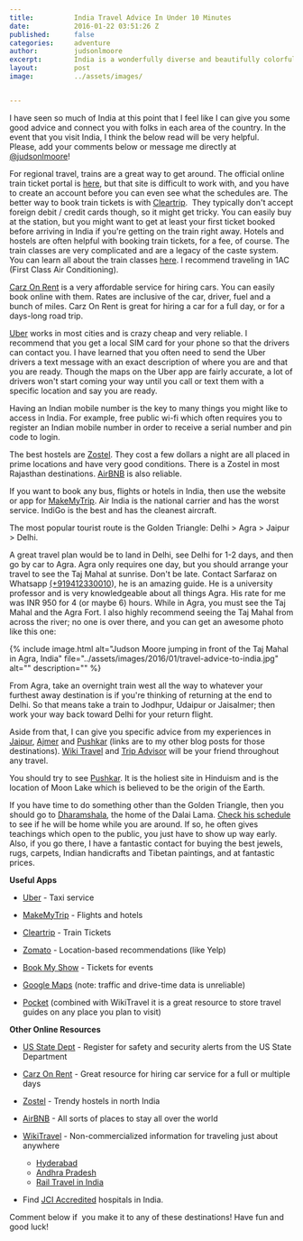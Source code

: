 ```yaml
---
title:			India Travel Advice In Under 10 Minutes
date:			2016-01-22 03:51:26 Z
published: 		false
categories:		adventure
author:			judsonlmoore
excerpt:		India is a wonderfully diverse and beautifully colorful country. I have traveled throughout India and have compiled my best advice here.
layout:			post
image:			../assets/images/


---
```


I have seen so much of India at this point that I feel like I can give you some good advice and connect you with folks in each area of the country. In the event that you visit India, I think the below read will be very helpful. Please, add your comments below or message me directly at [@judsonlmoore](http://twitter.com/judsonlmoore)!

For regional travel, trains are a great way to get around. The official online train ticket portal is [here](https://www.irctc.co.in/eticketing/loginHome.jsf), but that site is difficult to work with, and you have to create an account before you can even see what the schedules are. The better way to book train tickets is with [Cleartrip](http://www.cleartrip.com/).  They typically don't accept foreign debit / credit cards though, so it might get tricky. You can easily buy at the station, but you might want to get at least your first ticket booked before arriving in India if you're getting on the train right away. Hotels and hostels are often helpful with booking train tickets, for a fee, of course. The train classes are very complicated and are a legacy of the caste system. You can learn all about the train classes [here](http://wikitravel.org/en/Rail_travel_in_India). I recommend traveling in 1AC (First Class Air Conditioning).

[Carz On Rent](http://www.carzonrent.com/) is a very affordable service for hiring cars. You can easily book online with them. Rates are inclusive of the car, driver, fuel and a bunch of miles. Carz On Rent is great for hiring a car for a full day, or for a days-long road trip.

[Uber](https://www.uber.com/invite/uberjudsonlmoore) works in most cities and is crazy cheap and very reliable. I recommend that you get a local SIM card for your phone so that the drivers can contact you. I have learned that you often need to send the Uber drivers a text message with an exact description of where you are and that you are ready. Though the maps on the Uber app are fairly accurate, a lot of drivers won't start coming your way until you call or text them with a specific location and say you are ready.

Having an Indian mobile number is the key to many things you might like to access in India. For example, free public wi-fi which often requires you to register an Indian mobile number in order to receive a serial number and pin code to login.

The best hostels are [Zostel](http://zostel.com/). They cost a few dollars a night are all placed in prime locations and have very good conditions. There is a Zostel in most Rajasthan destinations. [AirBNB](https://www.judsonlmoore.com/get/airbnb/) is also reliable.

If you want to book any bus, flights or hotels in India, then use the website or app for [MakeMyTrip](http://makemytrip.com/). Air India is the national carrier and has the worst service. IndiGo is the best and has the cleanest aircraft.

The most popular tourist route is the Golden Triangle: Delhi > Agra > Jaipur > Delhi.

A great travel plan would be to land in Delhi, see Delhi for 1-2 days, and then go by car to Agra. Agra only requires one day, but you should arrange your travel to see the Taj Mahal at sunrise. Don't be late. Contact Sarfaraz on Whatsapp [(+919412330010](tel:%28%2B919412330010)), he is an amazing guide. He is a university professor and is very knowledgeable about all things Agra. His rate for me was INR 950 for 4 (or maybe 6) hours. While in Agra, you must see the Taj Mahal and the Agra Fort. I also highly recommend seeing the Taj Mahal from across the river; no one is over there, and you can get an awesome photo like this one:

{% include image.html alt="Judson Moore jumping in front of the Taj Mahal in Agra, India" file="../assets/images/2016/01/travel-advice-to-india.jpg" alt="" description="" %}

From Agra, take an overnight train west all the way to whatever your furthest away destination is if you're thinking of returning at the end to Delhi. So that means take a train to Jodhpur, Udaipur or Jaisalmer; then work your way back toward Delhi for your return flight.

Aside from that, I can give you specific advice from my experiences in [Jaipur](https://www.judsonlmoore.com/jaipur/), [Ajmer](https://www.judsonlmoore.com/ajmer) and [Pushkar](https://www.judsonlmoore.com/pushkar) (links are to my other blog posts for those destinations). [Wiki Travel](http://wikitravel.org/en/Rajasthan) and [Trip Advisor](http://www.tripadvisor.in/Search?q=Rajasthan&geo=297665&pid=3826&returnTo=http%253A__2F____2F__www__2E__tripadvisor__2E__in__2F__ShowForum__2D__g297665__2D__i4566__2D__Rajasthan__2E__html) will be your friend throughout any travel.

You should try to see [Pushkar](https://www.judsonlmoore.com/pushkar). It is the holiest site in Hinduism and is the location of Moon Lake which is believed to be the origin of the Earth.

If you have time to do something other than the Golden Triangle, then you should go to [Dharamshala](https://www.judsonlmoore.com/dharamshala), the home of the Dalai Lama. [Check his schedule](http://www.dalailama.com/teachings/schedule) to see if he will be home while you are around. If so, he often gives teachings which open to the public, you just have to show up way early. Also, if you go there, I have a fantastic contact for buying the best jewels, rugs, carpets, Indian handicrafts and Tibetan paintings, and at fantastic prices.

**Useful Apps**

- [Uber](https://www.judsonlmoore.com/get/uber/) - Taxi service

- [MakeMyTrip](http://makemytrip.com) - Flights and hotels

- [Cleartrip](http://www.cleartrip.com/) - Train Tickets

- [Zomato](https://www.zomato.com/) - Location-based recommendations (like Yelp)

- [Book My Show](http://bookmyshow.com) - Tickets for events

- [Google Maps](https://www.google.com/maps) (note: traffic and drive-time data is unreliable)

- [Pocket](http://getpocket.com/a/queue/) (combined with WikiTravel it is a great resource to store travel guides on any place you plan to visit)

**Other Online Resources**

- [US State Dept](http://travel.state.gov/) - Register for safety and security alerts from the US State Department

- [Carz On Rent](http://carzonrent.com/) - Great resource for hiring car service for a full or multiple days

- [Zostel](http://zostel.com/) - Trendy hostels in north India

- [AirBNB](https://www.judsonlmoore.com/get/airbnb/) - All sorts of places to stay all over the world

- [WikiTravel](http://wikitravel.org/) - Non-commercialized information for traveling just about anywhere

  - [Hyderabad](http://wikitravel.org/en/Hyderabad)

  * [Andhra Pradesh](http://wikitravel.org/en/Andhra_Pradesh)

  - [Rail Travel in India](http://wikitravel.org/en/Rail_travel_in_India)

* Find [JCI Accredited](http://www.jointcommissioninternational.org/about-jci/jci-accredited-organizations/?c=India) hospitals in India.

Comment below if  you make it to any of these destinations! Have fun and good luck!
